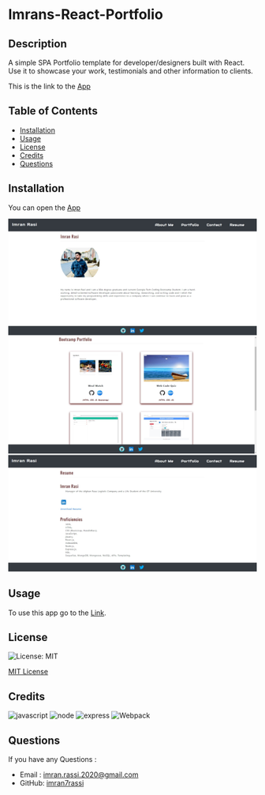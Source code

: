 # Imrans-React-Portfolio

## Description

A simple SPA Portfolio template for developer/designers built with React. Use it to showcase your work, testimonials and other information to clients.

This is the link to the [App]()



## Table of Contents
* [Installation](#installation)
* [Usage](#usage)
* [License](#license)
* [Credits](#credits)
* [Questions](#questions)

## Installation

You can open the [App](https://blooming-thicket-32337.herokuapp.com/)


![](./Assets/1.jpg)
![](./Assets/2.jpg)
![](./Assets/3.jpg)


## Usage 

To use this app go to the [Link](https://blooming-thicket-32337.herokuapp.com/).


## License

![License: MIT](https://img.shields.io/github/license/TheInfamousGrim/orm-e-commerce-back-end?color=yellow)

[MIT License](./LICENSE)

## Credits


![javascript](https://img.shields.io/badge/JavaScript-323330?style=for-the-badge&logo=javascript&logoColor=F7DF1E)
![node](https://img.shields.io/badge/Node.js-339933?style=for-the-badge&logo=nodedotjs&logoColor=white)
![express](https://img.shields.io/badge/Express.js-000000?style=for-the-badge&logo=express&logoColor=white)
![Webpack](https://img.shields.io/badge/Webpack-8DD6F9?style=for-the-badge&logo=Webpack&logoColor=white)


## Questions

If you have any Questions :
  * Email : imran.rassi.2020@gmail.com
  * GitHub: [imran7rassi](https://github.com/imran7rassi)
